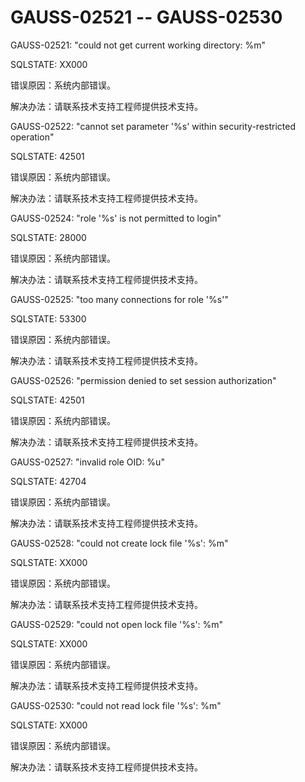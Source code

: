 # GAUSS-02521 -- GAUSS-02530<a name="ZH-CN_TOPIC_0302073637"></a>

GAUSS-02521: "could not get current working directory: %m"

SQLSTATE: XX000

错误原因：系统内部错误。

解决办法：请联系技术支持工程师提供技术支持。

GAUSS-02522: "cannot set parameter '%s' within security-restricted operation"

SQLSTATE: 42501

错误原因：系统内部错误。

解决办法：请联系技术支持工程师提供技术支持。

GAUSS-02524: "role '%s' is not permitted to login"

SQLSTATE: 28000

错误原因：系统内部错误。

解决办法：请联系技术支持工程师提供技术支持。

GAUSS-02525: "too many connections for role '%s'"

SQLSTATE: 53300

错误原因：系统内部错误。

解决办法：请联系技术支持工程师提供技术支持。

GAUSS-02526: "permission denied to set session authorization"

SQLSTATE: 42501

错误原因：系统内部错误。

解决办法：请联系技术支持工程师提供技术支持。

GAUSS-02527: "invalid role OID: %u"

SQLSTATE: 42704

错误原因：系统内部错误。

解决办法：请联系技术支持工程师提供技术支持。

GAUSS-02528: "could not create lock file '%s': %m"

SQLSTATE: XX000

错误原因：系统内部错误。

解决办法：请联系技术支持工程师提供技术支持。

GAUSS-02529: "could not open lock file '%s': %m"

SQLSTATE: XX000

错误原因：系统内部错误。

解决办法：请联系技术支持工程师提供技术支持。

GAUSS-02530: "could not read lock file '%s': %m"

SQLSTATE: XX000

错误原因：系统内部错误。

解决办法：请联系技术支持工程师提供技术支持。

